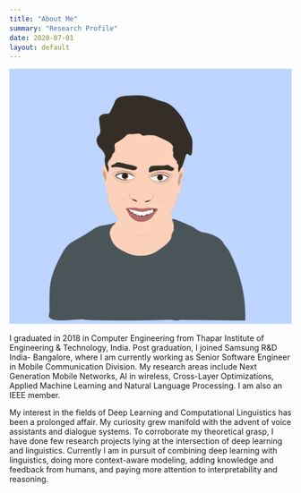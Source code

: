 ```yaml
---
title: "About Me"
summary: "Research Profile"
date: 2020-07-01
layout: default
---
```


<img id="profile-img" src="assets/images/gaurav.png" />

I graduated in 2018 in Computer Engineering from Thapar Institute of Engineering & Technology, India. Post  graduation, I joined Samsung R&D India- Bangalore, where I am currently working as Senior Software Engineer in Mobile Communication Division. My research areas include Next Generation Mobile Networks, AI in wireless, Cross-Layer Optimizations, Applied Machine Learning and Natural Language Processing. I am also an IEEE member.

My interest in the fields of Deep Learning and Computational Linguistics has been a prolonged affair. My curiosity grew manifold with the advent of voice assistants and dialogue systems. To corroborate my theoretical grasp, I have done few research projects lying at the intersection of deep learning and linguistics. Currently I am in pursuit of combining deep learning with linguistics, doing more context-aware modeling, adding knowledge and feedback from humans, and paying more attention to interpretability and reasoning.
